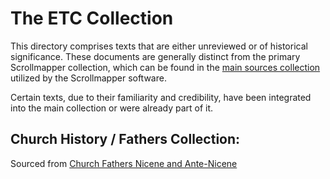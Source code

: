 # The ETC Collection

This directory comprises texts that are either unreviewed or of historical significance. These documents are generally distinct from the primary Scrollmapper collection, which can be found in the [main sources collection](https://github.com/scrollmapper/bible_databases_deuterocanonical/tree/master/sources) utilized by the Scrollmapper software.

Certain texts, due to their familiarity and credibility, have been integrated into the main collection or were already part of it.

## Church History / Fathers Collection:

Sourced from [Church Fathers Nicene and Ante-Nicene](https://github.com/scrollmapper/bible_databases_deuterocanonical/tree/2024/churchFathersNiceneAndAnteNicene)
